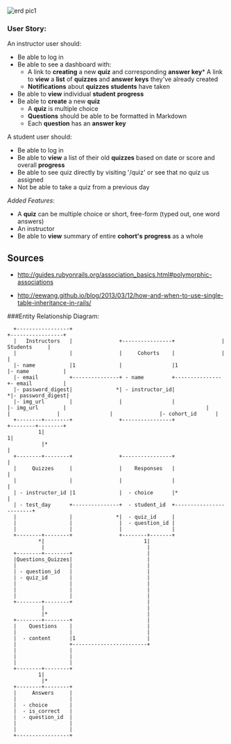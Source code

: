 ![erd pic1](md_images/ERDv1.png)

### User Story:

An instructor user should:
* Be able to log in
* Be able to see a dashboard with:
    * A link to **creating** a new **quiz** and corresponding **answer key*** A link to **view** a **list** of **quizzes** and **answer keys** they've already created
    * **Notifications** about **quizzes** **students** have taken
* Be able to **view** individual **student** **progress**
* Be able to **create** a new **quiz**
    * A **quiz** is multiple choice 
    * **Questions** should be able to be formatted in Markdown
    * Each **question** has an **answer key**

A student user should:
* Be able to log in
* Be able to **view** a list of their old **quizzes** based on date or score and overall **progress**
* Be able to see quiz directly by visiting '/quiz' or see that no quiz us assigned
* Not be able to take a quiz from a previous day


*Added Features*:
* A **quiz** can be multiple choice or short, free-form (typed out, one word answers)
* An instructor 
* Be able to **view** summary of entire **cohort's** **progress** as a whole

## Sources
* http://guides.rubyonrails.org/association_basics.html#polymorphic-associations

* http://eewang.github.io/blog/2013/03/12/how-and-when-to-use-single-table-inheritance-in-rails/

###Entity Relationship Diagram:
```
  +-----------------+                                                +-----------------+
  |   Instructors   |               +----------------+               |    Students     |
  |                 |               |     Cohorts    |               |                 |
  |- name           |1              |                |1              |- name           |
  |- email          +---------------+ - name         +---------------+- email          |
  |- password_digest|              *| - instructor_id|              *|- password_digest|
  |- img_url        |               |                |               |- img_url        |                                             |                 |               |                |               |- cohort_id      |
  +--------+--------+               +----------------+               +--------+--------+
          1|                                                                 1|
           |*                                                                 |
  +--------+--------+               +----------------+                        |
  |     Quizzes     |               |    Responses   |                        |           
  |                 |               |                |                        |
  | - instructor_id |1              |  - choice      |*                       |        
  | - test_day      +---------------+  - student_id  +------------------------+                                     
  |                 |              *|  - quiz_id     |                                 
  |                 |               |  - question_id | 
  |                 |               |                | 
  +--------+--------+               +--------+-------+  
          *|                                1| 
           |                                 |
  +--------+--------+                        |
  |Questions_Quizzes|                        |
  |                 |                        | 
  | - question_id   |                        |
  | - quiz_id       |                        |
  |                 |                        |
  |                 |                        |
  |                 |                        |
  +--------+--------+                        | 
           |                                 |
		   |*                                |
  +--------+--------+                        |
  |    Questions    |                        |
  |                 |                        |
  |  - content      |1                       | 
  |                 +------------------------+
  |                 |
  |                 |
  |                 |
  +--------+--------+		   
		  1|
		   |*
  +--------+--------+
  |     Answers     |
  |                 |
  |  - choice       |
  |  - is_correct   |
  |  - question_id  |
  |                 |
  |                 |
  +-----------------+
```

